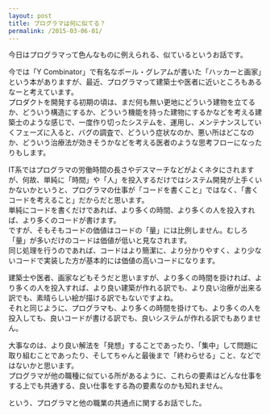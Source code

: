 ```yaml
---
layout: post
title: プログラマは何に似てる？
permalink: /2015-03-06-01/
---
```


今日はプログラマって色んなものに例えられる、似ているというお話です。<br />

今では「Y Combinator」で有名なポール・グレアムが書いた「ハッカーと画家」という本がありますが、最近、プログラマって建築士や医者に近いところもあるなーと考えています。<br />
プロダクトを開発する初期の頃は、まだ何も無い更地にどういう建物を立てるか、どういう構造にするか、どういう機能を持った建物にするかなどを考える建築士のような感じで、一度作り切ったシステムを、運用し、メンテナンスしていくフェーズに入ると、バグの調査で、どういう症状なのか、悪い所はどこなのか、どういう治療法が効きそうかなどを考える医者のような思考フローになったりもします。<br />

IT系ではプログラマの労働時間の長さやデスマーチなどがよくネタにされますが、何故、単純に「時間」や「人」を投入するだけではシステム開発が上手くいかないかというと、プログラマの仕事が「コードを書くこと」ではなく、「書くコードを考えること」だからだと思います。<br />
単純にコードを書くだけであれば、より多くの時間、より多くの人を投入すれば、より多くのコードが書けます。<br />
ですが、そもそもコードの価値はコードの「量」には比例しません。むしろ「量」が多いだけのコードは価値が低いと見なされます。<br />
同じ処理を行うのであれば、コードはより簡潔に、より分かりやすく、より少ないコードで実装した方が基本的には価値の高いコードになります。<br />

建築士や医者、画家などもそうだと思いますが、より多くの時間を掛ければ、より多くの人を投入すれば、より良い建築が作れる訳でも、より良い治療が出来る訳でも、素晴らしい絵が描ける訳でもないですよね。<br />
それと同じように、プログラマも、より多くの時間を掛けても、より多くの人を投入しても、良いコードが書ける訳でも、良いシステムが作れる訳でもありません。<br />

大事なのは、より良い解法を「発想」することであったり、「集中」して問題に取り組むことであったり、そしてちゃんと最後まで「終わらせる」こと、などではないかと思います。<br />
プログラマが他の職種に似ている所があるように、これらの要素はどんな仕事をする上でも共通する、良い仕事をする為の要素なのかも知れません。<br />

という、プログラマと他の職業の共通点に関するお話でした。<br />
